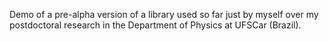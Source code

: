 Demo of a pre-alpha version of a library used so far just by myself over my postdoctoral research in the Department of Physics at UFSCar (Brazil).
